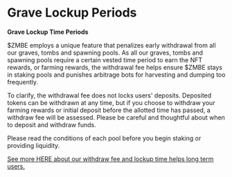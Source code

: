 # Grave Lockup Periods

**Grave Lockup Time Periods**

$ZMBE employs a unique feature that penalizes early withdrawal from all our graves, tombs and spawning pools. As all our graves, tombs and spawning pools require a certain vested time period to earn the NFT rewards, or farming rewards, the withdrawal fee helps ensure $ZMBE stays in staking pools and punishes arbitrage bots for harvesting and dumping too frequently. 

To clarify, the withdrawal fee does not locks users' deposits. Deposited tokens can be withdrawn at any time, but if you choose to withdraw your farming rewards or initial deposit before the allotted time has passed, a withdraw fee will be assessed. Please be careful and thoughtful about when to deposit and withdraw funds. 

Please read the conditions of each pool before you begin staking or providing liquidity. 

[See more HERE about our withdraw fee and lockup time helps long term users.](../../../tokenomics/early-withdraw-fees.md)

